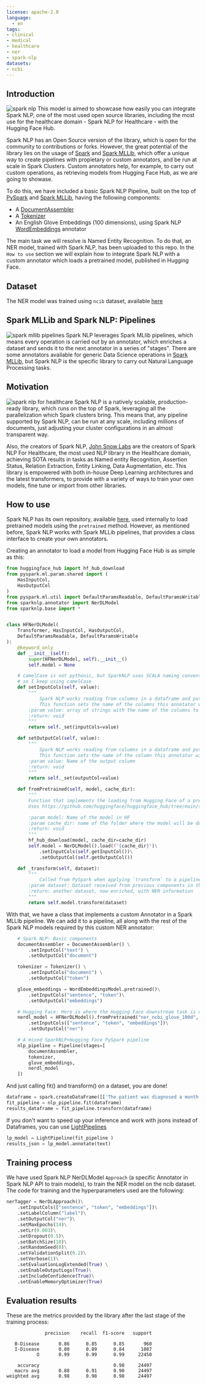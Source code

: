 ```yaml
---
license: apache-2.0
language: 
  - en
tags:
- clinical
- medical
- healthcare
- ner
- spark-nlp
datasets:
- ncbi
---
```


## Introduction
![spark nlp](https://imgs.developpaper.com/imgs/1981858-20200721165912529-1029874349.png)
This model is aimed to showcase how easily you can integrate Spark NLP, one of the most used open source libraries, including the most use for the healthcare domain - Spark NLP for Healthcare - with the Hugging Face Hub. 

Spark NLP has an Open Source version of the library, which is open for the community to contributions or forks. However, the great potential of the library lies on the usage of [Spark](https://spark.apache.org/docs/latest/api/python/) and [Spark MLLib](https://spark.apache.org/mllib/), which offer a unique way to create pipelines with propietary or custom annotators, and be run at scale in Spark Clusters. Custom annotators help, for example, to carry out custom operations, as retrieving models from Hugging Face Hub, as we are going to showase.

To do this, we have included a basic Spark NLP Pipeline, built on the top of [PySpark](https://spark.apache.org/docs/latest/api/python/) and [Spark MLLib](https://spark.apache.org/mllib/), having the following components:
- A [DocumentAssembler](https://nlp.johnsnowlabs.com/docs/en/annotators#documentassembler)
- A [Tokenizer](https://nlp.johnsnowlabs.com/docs/en/annotators#tokenizer)
- An English Glove Embeddings (100 dimensions), using Spark NLP [WordEmbeddings](https://nlp.johnsnowlabs.com/docs/en/annotators#wordembeddings) annotator

The main task we will resolve is Named Entity Recognition. To do that, an NER model, trained with Spark NLP, has been uploaded to this repo. In the `How to use` section we will explain how to integrate Spark NLP with a custom annotator which loads a pretrained model, published in Hugging Face.

## Dataset
The NER model was trained using `ncib` dataset, available [here](https://github.com/cambridgeltl/MTL-Bioinformatics-2016/tree/master/data)

## Spark MLLib and Spark NLP: Pipelines
![spark mllib pipelines](https://www.researchgate.net/publication/346766853/figure/fig3/AS:966675113455618@1607484715530/The-flow-diagram-of-a-Spark-NLP-pipeline-When-we-fit-on-the-pipeline-with-a-Spark-data.ppm)
Spark NLP leverages Spark MLlib pipelines, which means every operation is carried out by an annotator, which enriches a dataset and sends it to the next annotator in a series of "stages". There are some annotators available for generic Data Science operations in [Spark MLLib](https://spark.apache.org/mllib/), but Spark NLP is the specific library to carry out Natural Language Processing tasks.

## Motivation 
![spark nlp for healthcare](https://www.johnsnowlabs.com/wp-content/uploads/2020/05/healthcare_banner.svg)
Spark NLP is a natively scalable, production-ready library, which runs on the top of Spark, leveraging all the parallelization which Spark clusters bring. This means that, any pipeline supported by Spark NLP, can be run at any scale, including millions of documents, just adjusting your cluster configurations in an almost transparent way.

Also, the creators of Spark NLP, [John Snow Labs](https://johnsnowlabs.com/) are the creators of Spark NLP For Healthcare, the most used NLP library in the Healthcare domain, achieving SOTA results in tasks as Named entity Recognition, Assertion Status, Relation Extraction, Entity Linking, Data Augmentation, etc. This library is empowered with both in-house Deep Learning architectures and the latest transformers, to provide with a variety of ways to train your own models, fine tune or import from other libraries.

## How to use
Spark NLP has its own repository, available [here](https://nlp.johnsnowlabs.com/models), used internally to load pretrained models using the `pretrained` method. However, as mentioned before, Spark NLP works with Spark MLLib pipelines, that provides a class interface to create your own annotators.

Creating an annotator to load a model from Hugging Face Hub is as simple as this:

```python
from huggingface_hub import hf_hub_download
from pyspark.ml.param.shared import (
    HasInputCol,
    HasOutputCol
)
from pyspark.ml.util import DefaultParamsReadable, DefaultParamsWritable
from sparknlp.annotator import NerDLModel
from sparknlp.base import *


class HFNerDLModel(
    Transformer, HasInputCol, HasOutputCol,
    DefaultParamsReadable, DefaultParamsWritable
):
    @keyword_only
    def __init__(self):
        super(HFNerDLModel, self).__init__()
        self.model = None

    # camelCase is not pythonic, but SparkNLP uses SCALA naming conventions since it's a Scala library
    # so I keep using camelCase
    def setInputCols(self, value):
        """
            Spark NLP works reading from columns in a dataframe and putting the output in a new column.
            This function sets the name of the columns this annotator will be retrieving information from.
        :param value: array of strings with the name of the columns to be used as input
        :return: void
        """
        return self._set(inputCols=value)

    def setOutputCol(self, value):
        """
            Spark NLP works reading from columns in a dataframe and putting the output in a new column.
            This function sets the name of the column this annotator will be storing to..
        :param value: Name of the output column
        :return: void
        """
        return self._set(outputCol=value)

    def fromPretrained(self, model, cache_dir):
        """
        Function that implements the loading from Hugging Face of a pretrained save model.
        Uses https://github.com/huggingface/huggingface_hub/tree/main/src/huggingface_hub

        :param model: Name of the model in HF
        :param cache_dir: name of the folder where the model will be downloaded
        :return: void
        """
        hf_hub_download(model, cache_dir=cache_dir)
        self.model = NerDLModel().load(f"{cache_dir}")\
            .setInputCols(self.getInputCol())\
            .setOutputCol(self.getOutputCol())

    def _transform(self, dataset):
        """
            Called from PySpark when applying `transform` to a pipeline.
        :param dataset: Dataset received from previous components in the PySpark pipeline
        :return: another dataset, now enriched, with NER information
        """
        return self.model.transform(dataset)

```

With that, we have a class that implements a custom Annotator in a Spark MLLIb pipeline. We can add it to a pipeline, all along with the rest of the Spark NLP models required by this custom NER annotator:

```python
    # Spark NLP: Basic components
    documentAssembler = DocumentAssembler() \
        .setInputCol("text") \
        .setOutputCol("document")

    tokenizer = Tokenizer() \
        .setInputCols("document") \
        .setOutputCol("token")

    glove_embeddings = WordEmbeddingsModel.pretrained()\
        .setInputCols("sentence", "token")\
        .setOutputCol("embeddings")

    # Hugging Face: Here is where the Hugging Face downstream task is carried out
    nerdl_model = HFNerDLModel().fromPretrained("ner_ncbi_glove_100d", "./models")\
        .setInputCols(["sentence", "token", "embeddings"])\
        .setOutputCol("ner")

    # A mixed SparkNLP+Hugging Face PySpark pipeline
    nlp_pipeline = Pipeline(stages=[
        documentAssembler,
        tokenizer,
        glove_embeddings,
        nerdl_model
    ])
```

And just calling fit() and transform() on a dataset, you are done!

```python
dataframe = spark.createDataFrame([['The patient was diagnosed a month ago with gestational diabetes mellitus']]).toDF('text')
fit_pipeline = nlp_pipeline.fit(dataframe)
results_dataframe = fit_pipeline.transforn(dataframe)
```

If you don't want to speed up your inference and work with jsons instead of Dataframes, you can use [LightPipelines](https://nlp.johnsnowlabs.com/api/python/user_guide/light_pipelines.html)
```python
lp_model = LightPipeline(fit_pipeline )
results_json = lp_model.annotate(text)
```

## Training process
We have used Spark NLP NerDLModel `Approach` (a specific Annotator in Spark NLP API to train models), to train the NER model on the ncib dataset. The code for training and the hyperparameters used are the following:

```python
nerTagger = NerDLApproach()\
    .setInputCols(["sentence", "token", "embeddings"])\
    .setLabelColumn("label")\
    .setOutputCol("ner")\
    .setMaxEpochs(14)\
    .setLr(0.003)\
    .setDropout(0.5)\
    .setBatchSize(10)\
    .setRandomSeed(0)\
    .setValidationSplit(0.2)\
    .setVerbose(1)\
    .setEvaluationLogExtended(True) \
    .setEnableOutputLogs(True)\
    .setIncludeConfidence(True)\
    .setEnableMemoryOptimizer(True)
```


## Evaluation results
These are the metrics provided by the library after the last stage of the training process:
```
              precision    recall  f1-score   support

   B-Disease       0.86      0.85      0.85       960
   I-Disease       0.80      0.89      0.84      1087
           O       0.99      0.99      0.99     22450

    accuracy                           0.98     24497
   macro avg       0.88      0.91      0.90     24497
weighted avg       0.98      0.98      0.98     24497
```

